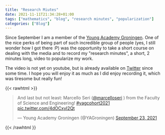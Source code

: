 ```yaml
---
title: "Research Miutes"
date: 2021-11-11T21:34:28+01:00
tags: ["mathematics", "blog", "research minutes", "popularization"]
categories: ["Blog"]
---
```


Since September I am a member of the [Young Academy Groningen](https://www.rug.nl/news/2021/03/the-young-academy-groningen-welcomes-seven-new-members).
One of the nice perks of being part of such incredible group of people (yes, I still wonder how I got there :P) was the opportunity to take a short course on dealing with the media and to record my "research minutes", a short, 2 minutes long, video to popularize my work.

The video is not yet on youtube, but is already available on [Twitter](https://twitter.com/YAGroningen/status/1441035218014687239) since some time.
I hope you will enjoy it as much as I did enjoy recording it, which was tiresome but really fun!

{{< rawhtml >}}
<blockquote class="twitter-tweet" data-conversation="none" data-dnt="true" data-theme="dark"><p lang="en" dir="ltr">And last but not least: Marcello Seri (<a href="https://twitter.com/marcelloseri?ref_src=twsrc%5Etfw">@marcelloseri</a> ) from the Faculty of Science and Engineering! <a href="https://twitter.com/hashtag/yagcohort2021?src=hash&amp;ref_src=twsrc%5Etfw">#yagcohort2021</a> <a href="https://t.co/4dOCxyI2Qt">pic.twitter.com/4dOCxyI2Qt</a></p>&mdash; Young Academy Groningen (@YAGroningen) <a href="https://twitter.com/YAGroningen/status/1441035218014687239?ref_src=twsrc%5Etfw">September 23, 2021</a></blockquote> <script async src="https://platform.twitter.com/widgets.js" charset="utf-8"></script>
{{< /rawhtml }}

